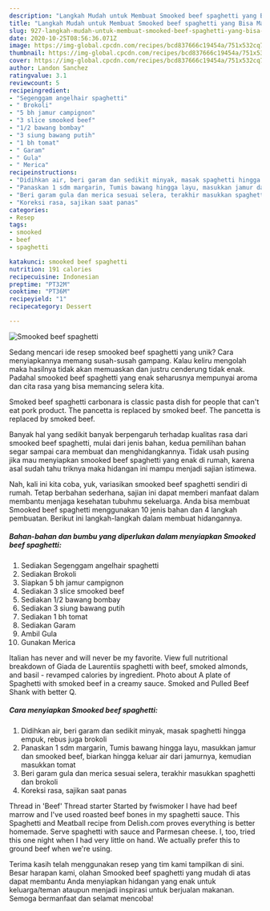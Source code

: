 ```yaml
---
description: "Langkah Mudah untuk Membuat Smooked beef spaghetti yang Bisa Manjain Lidah"
title: "Langkah Mudah untuk Membuat Smooked beef spaghetti yang Bisa Manjain Lidah"
slug: 927-langkah-mudah-untuk-membuat-smooked-beef-spaghetti-yang-bisa-manjain-lidah
date: 2020-10-25T08:56:36.071Z
image: https://img-global.cpcdn.com/recipes/bcd837666c19454a/751x532cq70/smooked-beef-spaghetti-foto-resep-utama.jpg
thumbnail: https://img-global.cpcdn.com/recipes/bcd837666c19454a/751x532cq70/smooked-beef-spaghetti-foto-resep-utama.jpg
cover: https://img-global.cpcdn.com/recipes/bcd837666c19454a/751x532cq70/smooked-beef-spaghetti-foto-resep-utama.jpg
author: Landon Sanchez
ratingvalue: 3.1
reviewcount: 5
recipeingredient:
- "Segenggam angelhair spaghetti"
- " Brokoli"
- "5 bh jamur campignon"
- "3 slice smooked beef"
- "1/2 bawang bombay"
- "3 siung bawang putih"
- "1 bh tomat"
- " Garam"
- " Gula"
- " Merica"
recipeinstructions:
- "Didihkan air, beri garam dan sedikit minyak, masak spaghetti hingga empuk, rebus juga brokoli"
- "Panaskan 1 sdm margarin, Tumis bawang hingga layu, masukkan jamur dan smooked beef, biarkan hingga keluar air dari jamurnya, kemudian masukkan tomat"
- "Beri garam gula dan merica sesuai selera, terakhir masukkan spaghetti dan brokoli"
- "Koreksi rasa, sajikan saat panas"
categories:
- Resep
tags:
- smooked
- beef
- spaghetti

katakunci: smooked beef spaghetti 
nutrition: 191 calories
recipecuisine: Indonesian
preptime: "PT32M"
cooktime: "PT36M"
recipeyield: "1"
recipecategory: Dessert

---
```



![Smooked beef spaghetti](https://img-global.cpcdn.com/recipes/bcd837666c19454a/751x532cq70/smooked-beef-spaghetti-foto-resep-utama.jpg)

Sedang mencari ide resep smooked beef spaghetti yang unik? Cara menyiapkannya memang susah-susah gampang. Kalau keliru mengolah maka hasilnya tidak akan memuaskan dan justru cenderung tidak enak. Padahal smooked beef spaghetti yang enak seharusnya mempunyai aroma dan cita rasa yang bisa memancing selera kita.

Smoked beef spaghetti carbonara is classic pasta dish for people that can&#39;t eat pork product. The pancetta is replaced by smoked beef. The pancetta is replaced by smoked beef.

Banyak hal yang sedikit banyak berpengaruh terhadap kualitas rasa dari smooked beef spaghetti, mulai dari jenis bahan, kedua pemilihan bahan segar sampai cara membuat dan menghidangkannya. Tidak usah pusing jika mau menyiapkan smooked beef spaghetti yang enak di rumah, karena asal sudah tahu triknya maka hidangan ini mampu menjadi sajian istimewa.


Nah, kali ini kita coba, yuk, variasikan smooked beef spaghetti sendiri di rumah. Tetap berbahan sederhana, sajian ini dapat memberi manfaat dalam membantu menjaga kesehatan tubuhmu sekeluarga. Anda bisa membuat Smooked beef spaghetti menggunakan 10 jenis bahan dan 4 langkah pembuatan. Berikut ini langkah-langkah dalam membuat hidangannya.

<!--inarticleads1-->

##### Bahan-bahan dan bumbu yang diperlukan dalam menyiapkan Smooked beef spaghetti:

1. Sediakan Segenggam angelhair spaghetti
1. Sediakan  Brokoli
1. Siapkan 5 bh jamur campignon
1. Sediakan 3 slice smooked beef
1. Sediakan 1/2 bawang bombay
1. Sediakan 3 siung bawang putih
1. Sediakan 1 bh tomat
1. Sediakan  Garam
1. Ambil  Gula
1. Gunakan  Merica


Italian has never and will never be my favorite. View full nutritional breakdown of Giada de Laurentiis spaghetti with beef, smoked almonds, and basil - revamped calories by ingredient. Photo about A plate of Spaghetti with smoked beef in a creamy sauce. Smoked and Pulled Beef Shank with better Q. 

<!--inarticleads2-->

##### Cara menyiapkan Smooked beef spaghetti:

1. Didihkan air, beri garam dan sedikit minyak, masak spaghetti hingga empuk, rebus juga brokoli
1. Panaskan 1 sdm margarin, Tumis bawang hingga layu, masukkan jamur dan smooked beef, biarkan hingga keluar air dari jamurnya, kemudian masukkan tomat
1. Beri garam gula dan merica sesuai selera, terakhir masukkan spaghetti dan brokoli
1. Koreksi rasa, sajikan saat panas


Thread in &#39;Beef&#39; Thread starter Started by fwismoker I have had beef marrow and I&#39;ve used roasted beef bones in my spaghetti sauce. This Spaghetti and Meatball recipe from Delish.com proves everything is better homemade. Serve spaghetti with sauce and Parmesan cheese. I, too, tried this one night when I had very little on hand. We actually prefer this to ground beef when we&#39;re using. 

Terima kasih telah menggunakan resep yang tim kami tampilkan di sini. Besar harapan kami, olahan Smooked beef spaghetti yang mudah di atas dapat membantu Anda menyiapkan hidangan yang enak untuk keluarga/teman ataupun menjadi inspirasi untuk berjualan makanan. Semoga bermanfaat dan selamat mencoba!
